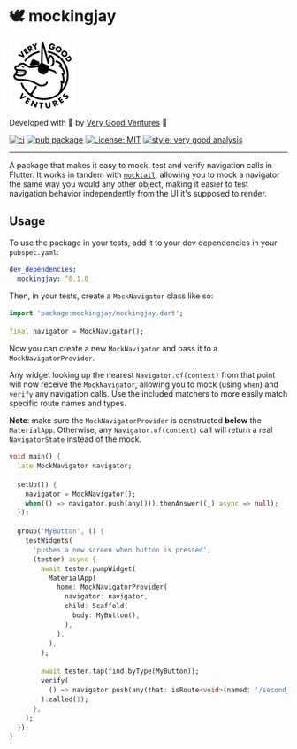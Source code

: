 # 🕊 mockingjay

[![Very Good Ventures](https://raw.githubusercontent.com/VeryGoodOpenSource/mockingjay/main/assets/vgv_logo.png)](https://verygood.ventures)

Developed with 💙 by [Very Good Ventures](https://verygood.ventures) 🦄

[![ci](https://github.com/VeryGoodOpenSource/mockingjay/workflows/mockingjay/badge.svg)](https://github.com/VeryGoodOpenSource/mockingjay/actions)
[![pub package](https://img.shields.io/pub/v/mockingjay.svg)](https://pub.dartlang.org/packages/mockingjay)
[![License: MIT](https://img.shields.io/badge/license-MIT-blue.svg)](https://opensource.org/licenses/MIT)
[![style: very good analysis][badge]][badge_link]

---

A package that makes it easy to mock, test and verify navigation calls in Flutter. It works in tandem with [`mocktail`][mocktail], allowing you to mock a navigator the same way you would any other object, making it easier to test navigation behavior independently from the UI it's supposed to render.

## Usage

To use the package in your tests, add it to your dev dependencies in your `pubspec.yaml`:

```yaml
dev_dependencies:
  mockingjay: ^0.1.0
```

Then, in your tests, create a `MockNavigator` class like so:

```dart
import 'package:mockingjay/mockingjay.dart';

final navigator = MockNavigator();
```

Now you can create a new `MockNavigator` and pass it to a `MockNavigatorProvider`.

Any widget looking up the nearest `Navigator.of(context)` from that point will now receive the `MockNavigator`, allowing you to mock (using `when`) and `verify` any navigation calls. Use the included matchers to more easily match specific route names and types.

**Note**: make sure the `MockNavigatorProvider` is constructed **below** the `MaterialApp`. Otherwise, any `Navigator.of(context)` call will return a real `NavigatorState` instead of the mock.

```dart
void main() {
  late MockNavigator navigator;

  setUp(() {
    navigator = MockNavigator();
    when(() => navigator.push(any())).thenAnswer((_) async => null);
  });

  group('MyButton', () {
    testWidgets(
      'pushes a new screen when button is pressed',
      (tester) async {
        await tester.pumpWidget(
          MaterialApp(
            home: MockNavigatorProvider(
              navigator: navigator,
              child: Scaffold(
                body: MyButton(),
              ),
            ),
          ),
        );

        await tester.tap(find.byType(MyButton));
        verify(
          () => navigator.push(any(that: isRoute<void>(named: '/second_screen'))),
        ).called(1);
      },
    );
  });
}
```

[very good analysis]: https://github.com/VeryGoodOpenSource/very_good_analysis
[badge]: https://img.shields.io/badge/style-very_good_analysis-B22C89.svg
[badge_link]: https://pub.dev/packages/mockingjay
[mocktail]: https://pub.dev/packages/mocktail
